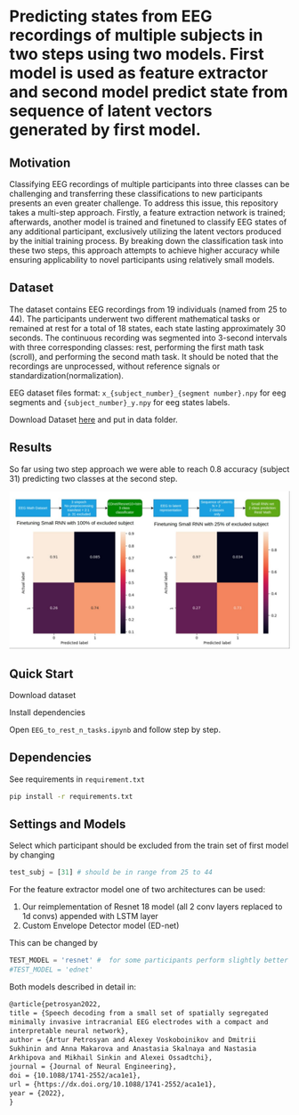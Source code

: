# Predicting states from EEG recordings of multiple subjects in two steps using two models. First model is used as feature extractor and second model predict state from sequence of latent vectors generated by first model.

## Motivation
Classifying EEG recordings of multiple participants into three classes can be challenging and transferring these classifications to new participants presents an even greater challenge. To address this issue, this repository takes a multi-step approach. Firstly, a feature extraction network is trained; afterwards, another model is trained and finetuned to classify EEG states of any additional participant, exclusively utilizing the latent vectors produced by the initial training process. By breaking down the classification task into these two steps, this approach attempts to achieve higher accuracy while ensuring applicability to novel participants using relatively small models.



## Dataset
The dataset contains EEG recordings from 19 individuals (named from 25 to 44). The participants underwent two different mathematical tasks or remained at rest for a total of 18 states, each state lasting approximately 30 seconds. The continuous recording was segmented into 3-second intervals with three corresponding classes: rest, performing the first math task (scroll), and performing the second math task. It should be noted that the recordings are unprocessed, without reference signals or standardization(normalization).

EEG dataset files format: `x_{subject_number}_{segment number}.npy` for eeg segments and `{subject_number}_y.npy` for eeg states labels. 

Download Dataset [here](https://disk.yandex.ru/d/zY_LcxyKwxivjw) and put in data folder.

## Results 

So far using two step approach we were able to reach 0.8 accuracy (subject 31) predicting two classes at 
the second step. 
<div align=center> <img src="assets/scheme_and_results.jpg" alt="preprocessing scheme and results" /> </div>  



## Quick Start
Download dataset

Install dependencies

Open `EEG_to_rest_n_tasks.ipynb` and follow step by step.

## Dependencies
See requirements in `requirement.txt`

```sh
pip install -r requirements.txt
```


## Settings and Models 
Select which participant should be excluded from the train set of first model by changing
```python  
test_subj = [31] # should be in range from 25 to 44
```
For the feature extractor model one of two architectures can be used:
1. Our reimplementation of Resnet 18 model (all 2 conv layers replaced to 1d convs) appended with LSTM layer 
2. Custom Envelope Detector model (ED-net)

This can be changed by 
```python  
TEST_MODEL = 'resnet' #  for some participants perform slightly better with longer trainnig 
#TEST_MODEL = 'ednet'
```

Both models described in detail in:
```
@article{petrosyan2022,
title = {Speech decoding from a small set of spatially segregated minimally invasive intracranial EEG electrodes with a compact and interpretable neural network},
author = {Artur Petrosyan and Alexey Voskoboinikov and Dmitrii Sukhinin and Anna Makarova and Anastasia Skalnaya and Nastasia Arkhipova and Mikhail Sinkin and Alexei Ossadtchi},
journal = {Journal of Neural Engineering},
doi = {10.1088/1741-2552/aca1e1},
url = {https://dx.doi.org/10.1088/1741-2552/aca1e1},
year = {2022},
}
```

